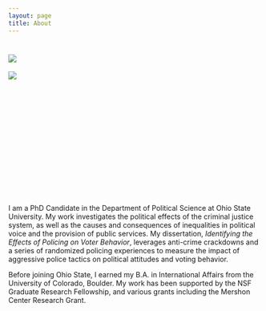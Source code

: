 ```yaml
---
layout: page
title: About
---
```


# <img src="https://dnaftel.github.io/assets/IMG_5613.JPG" style="display: block; margin: auto;" />

<div style="height: 250px">
     <img src="https://dnaftel.github.io/assets/IMG_5613.JPG" alt=" " style="max-height: 100%" />
</div>

I am a PhD Candidate in the Department of Political Science at Ohio State University. My work investigates the political effects of the criminal justice system, as well as the causes and consequences of inequalities in political voice and the provision of public services. My dissertation, *Identifying the Effects of Policing on Voter Behavior*, leverages anti-crime crackdowns and a series of randomized policing experiences to measure the impact of aggressive police tactics on political attitudes and voting behavior.

Before joining Ohio State, I earned my B.A. in International Affairs from the University of Colorado, Boulder. My work has been supported by the NSF Graduate Research Fellowship, and various grants including the Mershon Center Research Grant.




